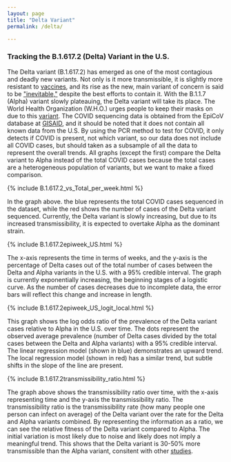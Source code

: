 ```yaml
---
layout: page
title: "Delta Variant"
permalink: /delta/

---
```




### Tracking the B.1.617.2 (Delta) Variant in the U.S.

The Delta variant (B.1.617.2) has emerged as one of the most contagious and deadly new variants. Not only is it more transmissible, it is slightly more resistant to [vaccines](https://www.nature.com/articles/d41586-021-01696-3), and its rise as the new, main variant of concern is said to be ["inevitable,"](https://www.nature.com/articles/d41586-021-01696-3)  despite the best efforts to contain it. With the B.1.1.7 (Alpha) variant slowly plateauing, the Delta variant will take its place. The World Health Organization (W.H.O.) urges people to keep their masks on due to this [variant](https://www.nytimes.com/2021/06/29/world/who-mask-guidelines.html). The COVID sequencing data is obtained from the EpiCoV database at [GISAID](https://www.gisaid.org), and it should be noted that it does not contain all known data from the U.S. By using the PCR method to test for COVID, it only detects if COVID is present, not which variant, so our data does not include all COVID cases, but should taken as a subsample of all the data to represent the overall trends. All graphs (except the first) compare the Delta variant to Alpha instead of the total COVID cases because the total cases are a heterogeneous population of variants, but we want to make a fixed comparison.

{% include B.1.617.2_vs_Total_per_week.html %} 

In the graph above. the blue represents the total COVID cases sequenced in the dataset, while the red shows the number of cases of the Delta variant sequenced. Currently, the Delta variant is slowly increasing, but due to its increased transmissibility, it is expected to overtake Alpha as the dominant strain.

{% include B.1.617.2epiweek_US.html %} 

The x-axis represents the time in terms of weeks, and the y-axis is the percentage of Delta cases out of the total number of cases between the Delta and Alpha variants in the U.S. with a 95% credible interval. The graph is currently exponentially increasing, the beginning stages of a logistic curve. As the number of cases decreases due to incomplete data, the error bars will reflect this change and increase in length. 

{% include B.1.617.2epiweek_US_logit_local.html %}

This graph shows the log odds ratio of the prevalence of the Delta variant cases relative to Alpha in the U.S. over time. The dots represent the observed average prevalence (number of Delta cases divided by the total cases between the Delta and Alpha variants) with a 95% credible interval. The linear regression model (shown in blue) demonstrates an upward trend. The local regression model (shown in red) has a similar trend, but subtle shifts in the slope of the line are present.

{% include B.1.617.2transmissibility_ratio.html %}

The graph above shows the transmissibility ratio over time, with the x-axis representing time and the y-axis the transmissibility ratio. The transmissibility ratio is the transmissibility rate (how many people one person can infect on average) of the Delta variant over the rate for the Delta and Alpha variants combined. By representing the information as a ratio, we can see the relative fitness of the Delta variant compared to Alpha. The initial variation is most likely due to noise and likely does not imply a meaningful trend. This shows that the Delta variant is 30-50% more transmissible than the Alpha variant, consitent with other [studies](https://www.nature.com/articles/d41586-021-01696-3).

